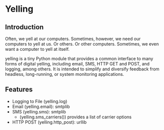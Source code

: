 Yelling
=======

Introduction
------------
Often, we yell at our computers. Sometimes, however, we need our computers to yell at us. Or others. Or other computers. Sometimes, we even want a computer to yell at itself.

yelling is a tiny Python module that provides a common interface to many forms of digital yelling, including email, SMS, HTTP GET and POST, and logging, among others. It is intended to simplify and diversify feedback from headless, long-running, or system monitoring applications.

Features
--------
* Logging to File (yelling.log)
* Email (yelling.email): smtplib
* SMS (yelling.sms): smtplib
  * (yelling.sms_carriers()) provides a list of carrier options
* HTTP POST (yelling.http_post): urllib

